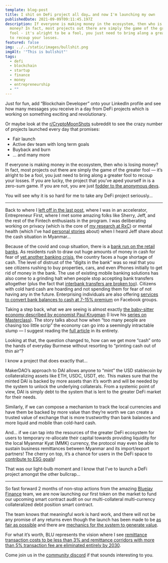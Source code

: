 ```yaml
---
template: blog-post
title: I shit on DeFi project all day… and now I'm launching my own
publishedDate: 2021-09-09T09:11:45.197Z
description: If everyone is making money in the ecosystem, then who is losing
  money? In fact, most projects out there are simply the game of the greater
  fool - it's alright to be a fool, you just need to bring along a greater fool
  to recoup your losses.
featured: false
img: ../../static/images/bullshit.png
imgAlt: '"This is bullshit"'
tags:
  - defi
  - blockchain
  - startup
  - finance
  - money
  - entrepreneurship
  - ""
---
```

Just for fun, add “Blockchain Developer” onto your LinkedIn profile and see how many messages you receive in a day from DeFi projects which is working on something exciting and revolutionary.

Or maybe look at the [r/CryptoMoonShots](https://www.reddit.com/r/CryptoMoonShots/) subreddit to see the crazy number of projects launched every day that promises:

* Fair launch
* Active dev team with long term goals
* Buyback and burn
* … and many more

If everyone is making money in the ecosystem, then who is losing money? In fact, most projects out there are simply the game of the greater fool — it’s alright to be a fool, you just need to bring along a greater fool to recoup your losses. If you are lucky, the project that you’ve aped yourself in is a zero-sum game. If you are not, you are just [fodder to the anonymous devs](https://www.rekt.news/).

You will see why it is so hard for me to take any DeFi project seriously…

- - -

Back to where I [left off in the last post](https://geek.sg/blog/founder-check-in-1), where I was in an accelerator, Entrepreneur First, where I met some amazing folks like Sherry, Jeff, and the rest of the Fintech enthusiasts in the program. I was deliberating working on privacy (which is the core of [my research at RxC](https://geek.sg/blog/veilos-preview-of-privacy-preserving-application-engine/)) or mental health (which I’ve had [personal stories](https://geek.sg/blog/im-29-burned-out-and-leaving-my-job%E2%80%8A-%E2%80%8Aheres-my%C2%A0story) about) when I heard Jeff share about the cash situation in Myanmar…

Because of the covid and coup situation, there is a [bank run on the retail banks](https://www.ft.com/content/7632c1b0-4581-434f-86d6-bdceaff8e947). As residents rush to draw out huge amounts of money in cash for fear of [yet another banking crisis](https://en.wikipedia.org/wiki/2003_Myanmar_banking_crisis), the country faces a huge shortage of cash. The level of distrust of the “digits in the bank” was so real that you see citizens rushing to buy properties, cars, and even iPhones initially to get rid of money in the bank. The use of existing mobile banking solutions has also come to a grinding halt when people stop accepting bank transfers altogether (plus the fact that [interbank transfers are broken too](https://www.frontiermyanmar.net/en/military-piles-pressure-on-private-banks-to-reopen-or-else/)). Citizens with cold hard cash are hoarding and not spending them for fear of not having any in the future. Enterprising individuals are also offering [services to convert bank balances to cash at 7-15% premium](https://www.facebook.com/groups/1388251188193316) on Facebook groups.

Taking a step back, what we are seeing is almost exactly [the baby-sitter economy described by economist Paul Krugman](https://slate.com/business/1998/08/baby-sitting-the-economy.html) (I love his [series on Masterclass](https://www.masterclass.com/classes/paul-krugman-teaches-economics-and-society)). The story talks about how when “too many people are chasing too little scrip” the economy can go into a seemingly intractable slump — I suggest reading the [full article](https://slate.com/business/1998/08/baby-sitting-the-economy.html) in its entirety.

Looking at that, the question changed to, how can we get more “cash” onto the hands of everyday Burmese without resorting to “printing cash out of thin air”?

I know a project that does exactly that…

MakerDAO’s approach to DAI allows anyone to “mint” the USD stablecoin by collateralizing assets like ETH, USDC, USDT, etc. This makes sure that the minted DAI is backed by more assets than it’s worth and will be needed by the system to unlock the underlying collaterals. From a systemic point of view, DAI is simply debt to the system that is lent to the greater DeFi market for their needs.

Similarly, if we can compose a mechanism to track the local currencies and have them be backed by more value than they’re worth we can create a trusted value of exchange that is more trustworthy than bank balances and more liquid and mobile than cold-hard cash.

And… if we can tap into the resources of the greater DeFi ecosystem for users to temporary re-allocate their capital towards providing liquidity for the local Myanmar Kyat (MMK) currency, the protocol may even be able to sustain business remittances between Myanmar and its import/export partners! The cherry on top, it’s a chance for users in the DeFi space to [contribute to ESG goals](https://www.linkedin.com/pulse/esg-our-society-daphne-ng/)!

That was our light-bulb moment and I know that I’ve to launch a DeFi project amongst the other bullcrap…

- - -

So fast forward 2 months of non-stop actions from the amazing [Bluejay Finance](https://bluejay.finance/) team, we are now launching our first token on the market to fund our upcoming smart contract audit on our multi-collateral multi-currency collateralized debt position smart contract.

The team knows that meaningful work is hard work, and there will not be any promise of any returns even though the launch has been made to be [as fair as possible](https://docs.bluejay.finance/introduction/initial-token-sale) and there are [mechanics for the system to generate value](https://docs.bluejay.finance/tokenomics/bluejay-governance-token).

For what it’s worth, BLU represents the vision where I see [remittance transaction costs to be less than 3% and remittance corridors with more than 5% transaction fee are eliminated entirely by 2030](https://docs.bluejay.finance/).

Come join us in the [community discord](https://discord.gg/xFD78vJZ7f) if that sounds interesting to you.